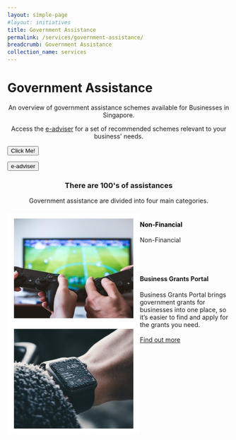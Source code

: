```yaml
---
layout: simple-page
#layout: initiatives
title: Government Assistance
permalink: /services/government-assistance/
breadcrumb: Government Assistance
collection_name: services
---
```

<h1><div class="has-text-centered has-text-weight-bold">Government Assistance</div></h1>

<center>An overview of government assistance schemes available for Businesses in Singapore.
  
Access the <a href="https://www.google.com" target="_blank">e-adviser</a> for a set of recommended schemes relevant to your business' needs.</center>

<button type="button">Click Me!</button>

<button type="button" onclick="alert('https://www.google.com')">e-adviser</button>

<center><h3>There are 100's of assistances</h3>

Government assistance are divided into four main categories.</center>
  

<div>
<img src="/images/programmes/products-and-services/7.jpg" align="left" style="width:300px;height:250px;">
<h4 style="color:black"><br />Non-Financial</h4>
<span style="font-size:100%;">Non-Financial<br /></span>
</div>
<br />
<br />


<div>
<img src="/images/programmes/products-and-services/6.jpg" align="left" style="width:300px;height:250px;">
<h4><br />Business Grants Portal</h4>
<span style="font-size:100%;">Business Grants Portal brings government grants for businesses into one place, so it’s easier to find and apply for the grants you need.<br /></span>
<br />
<a href="https://govtech-gb-staging.netlify.com/services/government-assistance/business-grants-portal">Find out more


